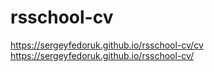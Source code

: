 # rsschool-cv
https://sergeyfedoruk.github.io/rsschool-cv/cv
https://sergeyfedoruk.github.io/rsschool-cv/
